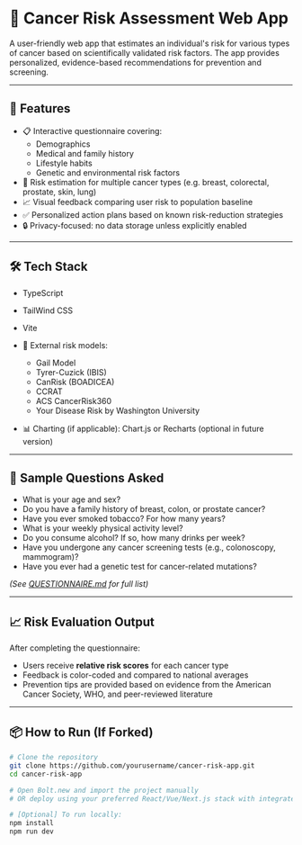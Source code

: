 # 🧬 Cancer Risk Assessment Web App

A user-friendly web app that estimates an individual's risk for various types of cancer based on scientifically validated risk factors. The app provides personalized, evidence-based recommendations for prevention and screening.

---

## 🚀 Features

- 📋 Interactive questionnaire covering:
  - Demographics
  - Medical and family history
  - Lifestyle habits
  - Genetic and environmental risk factors
- 🧠 Risk estimation for multiple cancer types (e.g. breast, colorectal, prostate, skin, lung)
- 📈 Visual feedback comparing user risk to population baseline
- ✅ Personalized action plans based on known risk-reduction strategies
- 🔒 Privacy-focused: no data storage unless explicitly enabled

---

## 🛠 Tech Stack

- TypeScript
- TailWind CSS
- Vite 

- 🔗 External risk models:
  - Gail Model
  - Tyrer-Cuzick (IBIS)
  - CanRisk (BOADICEA)
  - CCRAT
  - ACS CancerRisk360
  - Your Disease Risk by Washington University
- 📊 Charting (if applicable): Chart.js or Recharts (optional in future version)

---

## 🧾 Sample Questions Asked

- What is your age and sex?
- Do you have a family history of breast, colon, or prostate cancer?
- Have you ever smoked tobacco? For how many years?
- What is your weekly physical activity level?
- Do you consume alcohol? If so, how many drinks per week?
- Have you undergone any cancer screening tests (e.g., colonoscopy, mammogram)?
- Have you ever had a genetic test for cancer-related mutations?

*(See [QUESTIONNAIRE.md](./QUESTIONNAIRE.md) for full list)*

---

## 📈 Risk Evaluation Output

After completing the questionnaire:
- Users receive **relative risk scores** for each cancer type
- Feedback is color-coded and compared to national averages
- Prevention tips are provided based on evidence from the American Cancer Society, WHO, and peer-reviewed literature

---

## 📦 How to Run (If Forked)

```bash
# Clone the repository
git clone https://github.com/yourusername/cancer-risk-app.git
cd cancer-risk-app

# Open Bolt.new and import the project manually
# OR deploy using your preferred React/Vue/Next.js stack with integrated logic

# [Optional] To run locally:
npm install
npm run dev

